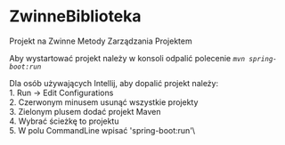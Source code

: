 # ZwinneBiblioteka
Projekt na Zwinne Metody Zarządzania Projektem

Aby wystartować projekt należy w konsoli odpalić polecenie 
_`mvn spring-boot:run`_

Dla osób używających Intellij, aby dopalić projekt należy:\
    1. Run -> Edit Configurations\
    2. Czerwonym minusem usunąć wszystkie projekty\
    3. Zielonym plusem dodać projekt Maven\
    4. Wybrać ścieżkę to projektu\
    5. W polu CommandLine wpisać 'spring-boot:run'\
